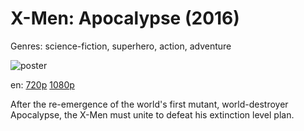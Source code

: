 # X-Men: Apocalypse (2016)

Genres: science-fiction, superhero, action, adventure

![poster](http://image.tmdb.org/t/p/w500/zSouWWrySXshPCT4t3UKCQGayyo.jpg)

en:
  [720p](magnet:?xt=urn:btih:1EDC3868D9DFDF562FFCD976EA0080ECA2E01730&tr=udp://glotorrents.pw:6969/announce&tr=udp://tracker.opentrackr.org:1337/announce&tr=udp://torrent.gresille.org:80/announce&tr=udp://tracker.openbittorrent.com:80&tr=udp://tracker.coppersurfer.tk:6969&tr=udp://tracker.leechers-paradise.org:6969&tr=udp://p4p.arenabg.ch:1337&tr=udp://tracker.internetwarriors.net:1337)
  [1080p](magnet:?xt=urn:btih:D411DA76E36A00C6EF9101D1642AF6A2E5EF9883&tr=udp://glotorrents.pw:6969/announce&tr=udp://tracker.opentrackr.org:1337/announce&tr=udp://torrent.gresille.org:80/announce&tr=udp://tracker.openbittorrent.com:80&tr=udp://tracker.coppersurfer.tk:6969&tr=udp://tracker.leechers-paradise.org:6969&tr=udp://p4p.arenabg.ch:1337&tr=udp://tracker.internetwarriors.net:1337)
  


After the re-emergence of the world's first mutant, world-destroyer Apocalypse, the X-Men must unite to defeat his extinction level plan.